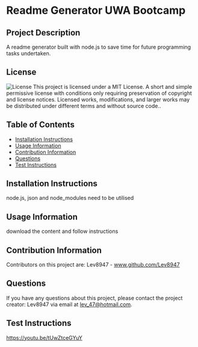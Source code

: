 # Readme Generator UWA Bootcamp

## Project Description
A readme generator built with node.js to save time for future programming tasks undertaken.
    
## License
![License](https://img.shields.io/badge/licence-MIT-blueviolet)
This project is licensed under a MIT License. A short and simple permissive license with conditions only requiring preservation of copyright and license notices. Licensed works, modifications, and larger works may be distributed under different terms and without source code..

## Table of Contents
    
   - [Installation Instructions](#installation-instructions) 
   - [Usage Information](#usage-information) 
   - [Contribution Information](#contribution-information) 
   - [Questions](#questions) 
   - [Test Instructions](#test-instructions) 


## Installation Instructions
node.js, json and node_modules need to be utilised    
   
## Usage Information
download the content and follow instructions    

## Contribution Information
Contributors on this project are:
Lev8947 - www.github.com/Lev8947

## Questions
If you have any questions about this project, please contact the project creator: Lev8947 via email at lev_47@hotmail.com.

## Test Instructions
https://youtu.be/tUwZtceGYuY